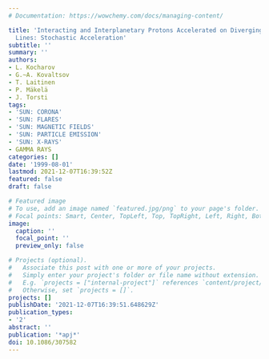 ```yaml
---
# Documentation: https://wowchemy.com/docs/managing-content/

title: 'Interacting and Interplanetary Protons Accelerated on Diverging Magnetic Field
  Lines: Stochastic Acceleration'
subtitle: ''
summary: ''
authors:
- L. Kocharov
- G.~A. Kovaltsov
- T. Laitinen
- P. Mäkelä
- J. Torsti
tags:
- 'SUN: CORONA'
- 'SUN: FLARES'
- 'SUN: MAGNETIC FIELDS'
- 'SUN: PARTICLE EMISSION'
- 'SUN: X-RAYS'
- GAMMA RAYS
categories: []
date: '1999-08-01'
lastmod: 2021-12-07T16:39:52Z
featured: false
draft: false

# Featured image
# To use, add an image named `featured.jpg/png` to your page's folder.
# Focal points: Smart, Center, TopLeft, Top, TopRight, Left, Right, BottomLeft, Bottom, BottomRight.
image:
  caption: ''
  focal_point: ''
  preview_only: false

# Projects (optional).
#   Associate this post with one or more of your projects.
#   Simply enter your project's folder or file name without extension.
#   E.g. `projects = ["internal-project"]` references `content/project/deep-learning/index.md`.
#   Otherwise, set `projects = []`.
projects: []
publishDate: '2021-12-07T16:39:51.648629Z'
publication_types:
- '2'
abstract: ''
publication: '*apj*'
doi: 10.1086/307582
---
```

